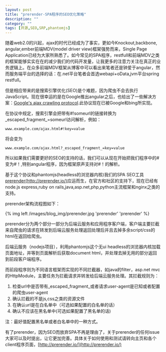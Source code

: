 ```yaml
---
layout: post
title: "prerender-SPA程序的SEO优化策略"
description: ""
category: ""
tags: [开源,SEO,SRP,phantomjs]
---
```


随着web2.0的兴起，ajax的时代已经成为了事实，更如今Knockout,backbone, angular,ember前端MDV(model driver view)框架强势而来，Single Page Application已经为大家所熟悉了。如今常见的SPA程序，restfull和前端MDV之类的框架能够实实在在的减少我们的代码开发量，让我更多的注意力关注在真正的业务逻辑上。在众多前端MDV框架从博客中可以看出来笔者还是钟爱于angular，然而服务端平台的选择的话：在.net平台笔者会首选webapi+oData,jvm平台spring restfull。


但是相应带来的是搜索引擎优化(SEO)是个难题，因为爬虫不会去执行JavaScript。现在很幸运的是在Google推出angular之后，也给出了一些解决方案：[Google's ajax crawling protocol](https://developers.google.com/webmasters/ajax-crawling/docs/getting-started).此协议现在已被Google和bing所实现。


在协议中规定，搜索引擎会把带有#!someurl的链接转换为_escaped_fragment_=someurl访问解析，例如：

	www.example.com/ajax.html#!key=value
	
将会变为

	www.example.com/ajax.html?_escaped_fragment_=key=value
	
所以如果我们需要更好的SEO的支持的话，我们可以从现在开始把我们程序中的#变为#！,特别angular程序，因为框架原声支持对#！的解析。

基于这个协议和phantomjs(headless的浏览器内核)我们的SPA SEO工具 [prerender(http://prerender.io/)](http://prerender.io/)应运而生，在官方和社区的支持下，现在已经有node.js express,ruby on rails,java,asp.net,php,python主流框架和nginx之类的支持。


prerender架构流程图如下：

{% img left /images/blog_img/prerender.jpg 'prerender' 'prerender' %}

prerender分为两个部分一部分为后端云服务和应用程序客户端，客户端主要拦截来自爬虫的请求在转发到后端云服务处理返回处理后并且去掉多余script/css的html在返回给爬虫。

后端云服务（nodejs项目），利用phantomjs这个无ui headless的浏览器内核加载页面地址，并等到页面解析后获取document html，并处理去掉无用的部分返回到前段客户端程序。

而前段程序则为不同语言框架而实现的不同拦截器，如java的filter，asp.net mvc的HttpModule，主要任务为拦截请求并转发给后端云服务处理。其拦截规则为：

1. 检查url中是否带有_escaped_fragment_或者请求user-agent是已知或者配置的爬虫user-agent
2. 确认拦截的不是js,css之类的资源文件
3. 在确认url是在白名单中（可选如果配置的白名单的话）
4. 确认不应该在黑名单中(可选如果配置了黑名单的话)

注：最好值配置黑名单或者白名单中的一种方式。

有了prerender，因为SEO而放弃SPA不再是理由了，关于prerender的任何issue大家可以及时提出，让它更加完善。具体关于如何使用和测试请转向主页和各个client程序页面，[http://prerender.io/](http://prerender.io/)
